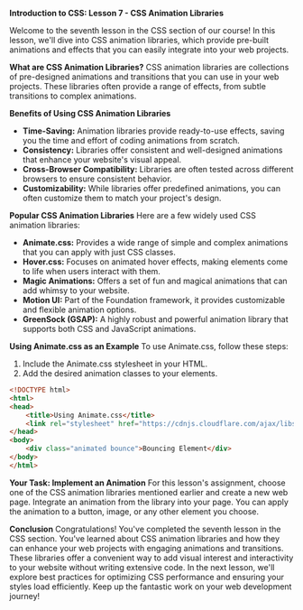 **Introduction to CSS: Lesson 7 - CSS Animation Libraries**

Welcome to the seventh lesson in the CSS section of our course! In this lesson, we'll dive into CSS animation libraries, which provide pre-built animations and effects that you can easily integrate into your web projects.

**What are CSS Animation Libraries?**
CSS animation libraries are collections of pre-designed animations and transitions that you can use in your web projects. These libraries often provide a range of effects, from subtle transitions to complex animations.

**Benefits of Using CSS Animation Libraries**
- **Time-Saving:** Animation libraries provide ready-to-use effects, saving you the time and effort of coding animations from scratch.
- **Consistency:** Libraries offer consistent and well-designed animations that enhance your website's visual appeal.
- **Cross-Browser Compatibility:** Libraries are often tested across different browsers to ensure consistent behavior.
- **Customizability:** While libraries offer predefined animations, you can often customize them to match your project's design.

**Popular CSS Animation Libraries**
Here are a few widely used CSS animation libraries:
- **Animate.css:** Provides a wide range of simple and complex animations that you can apply with just CSS classes.
- **Hover.css:** Focuses on animated hover effects, making elements come to life when users interact with them.
- **Magic Animations:** Offers a set of fun and magical animations that can add whimsy to your website.
- **Motion UI:** Part of the Foundation framework, it provides customizable and flexible animation options.
- **GreenSock (GSAP):** A highly robust and powerful animation library that supports both CSS and JavaScript animations.

**Using Animate.css as an Example**
To use Animate.css, follow these steps:
1. Include the Animate.css stylesheet in your HTML.
2. Add the desired animation classes to your elements.

```html
<!DOCTYPE html>
<html>
<head>
    <title>Using Animate.css</title>
    <link rel="stylesheet" href="https://cdnjs.cloudflare.com/ajax/libs/animate.css/4.1.1/animate.min.css">
</head>
<body>
    <div class="animated bounce">Bouncing Element</div>
</body>
</html>
```

**Your Task: Implement an Animation**
For this lesson's assignment, choose one of the CSS animation libraries mentioned earlier and create a new web page. Integrate an animation from the library into your page. You can apply the animation to a button, image, or any other element you choose.

**Conclusion**
Congratulations! You've completed the seventh lesson in the CSS section. You've learned about CSS animation libraries and how they can enhance your web projects with engaging animations and transitions. These libraries offer a convenient way to add visual interest and interactivity to your website without writing extensive code. In the next lesson, we'll explore best practices for optimizing CSS performance and ensuring your styles load efficiently. Keep up the fantastic work on your web development journey!